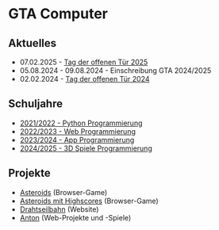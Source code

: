 # GTA Computer

## Aktuelles

- 07.02.2025 - [Tag der offenen Tür 2025](tdot25)
- 05.08.2024 - 09.08.2024 - Einschreibung GTA 2024/2025
- 02.02.2024 - [Tag der offenen Tür 2024](tdot24)

## Schuljahre

- [2021/2022 - Python Programmierung](2021)
- [2022/2023 - Web Programmierung](2022)
- [2023/2024 - App Programmierung](2023)
- [2024/2025 - 3D Spiele Programmierung](2024)

## Projekte

- [Asteroids](asteroids) (Browser-Game)
- [Asteroids mit Highscores](asteroids_hs) (Browser-Game)
- [Drahtseilbahn](drahtseilbahn) (Website)
- [Anton](anton) (Web-Projekte und -Spiele)